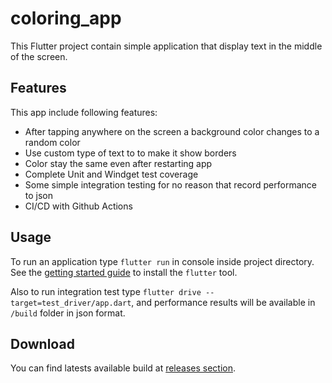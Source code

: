 # coloring_app

This Flutter project contain simple application that display text in the middle 
of the screen.

## Features

This app include following features:
+ After tapping anywhere on the screen a background color changes to a random 
color
+ Use custom type of text to to make it show borders
+ Color stay the same even after restarting app
+ Complete Unit and Windget test coverage
+ Some simple integration testing for no reason that record performance to json 
+ CI/CD with Github Actions

## Usage

To run an application type ``flutter run`` in console inside project directory.
See the [getting started guide](https://flutter.dev/getting-started/) to install
the `flutter` tool.

Also to run integration test type ``flutter drive --target=test_driver/app.dart``,
and performance results will be available in ``/build`` folder in json format.

## Download

You can find latests available build at 
[releases section](https://github.com/legonian/coloring_flutter/releases).
